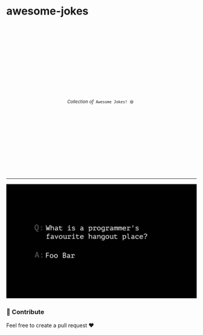 # awesome-jokes

<div align="center">
  <sup>
    <br />
    <br />
    <br />
    <br />
    <br />
    <br />
    <br />
    <br />
    <br />
    <br />
    <em>Collection of</em><code> Awesome Jokes! 😆 </code>
    <br />
    <br />
    <br />
    <br />
    <br />
    <br />
    <br />
    <br />
    <br />
    <br />
  </sup>
</div>
<p align="center"></p>

---

![](./assets/1.jpeg)



### 🤗 Contribute

Feel free to create a pull request ❤️